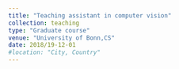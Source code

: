 ```yaml
---
title: "Teaching assistant in computer vision"
collection: teaching
type: "Graduate course"
venue: "University of Bonn,CS"
date: 2018/19-12-01
#location: "City, Country"
---
```


